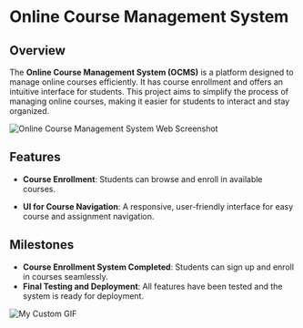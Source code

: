 # Online Course Management System

## Overview

The **Online Course Management System (OCMS)** is a platform designed to manage online courses efficiently. It has course enrollment and offers an intuitive interface for students. This project aims to simplify the process of managing online courses, making it easier for students to interact and stay organized.

![Online Course Management System Web Screenshot](Screenshot_2024_11_29-3)


## Features

- **Course Enrollment**: Students can browse and enroll in available courses.

- **UI for Course Navigation**: A responsive, user-friendly interface for easy course and assignment navigation.

## Milestones

- **Course Enrollment System Completed**: Students can sign up and enroll in courses seamlessly.
- **Final Testing and Deployment**: All features have been tested and the system is ready for deployment.

![My Custom GIF](https://media1.giphy.com/media/xT9IgzoKnwFNmISR8I/200w.gif?cid=6c09b952j5hxe3mvlchi7r505ag8svaxog7iuq9pkcosfhr7&ep=v1_gifs_search&rid=200w.gif&ct=g)

